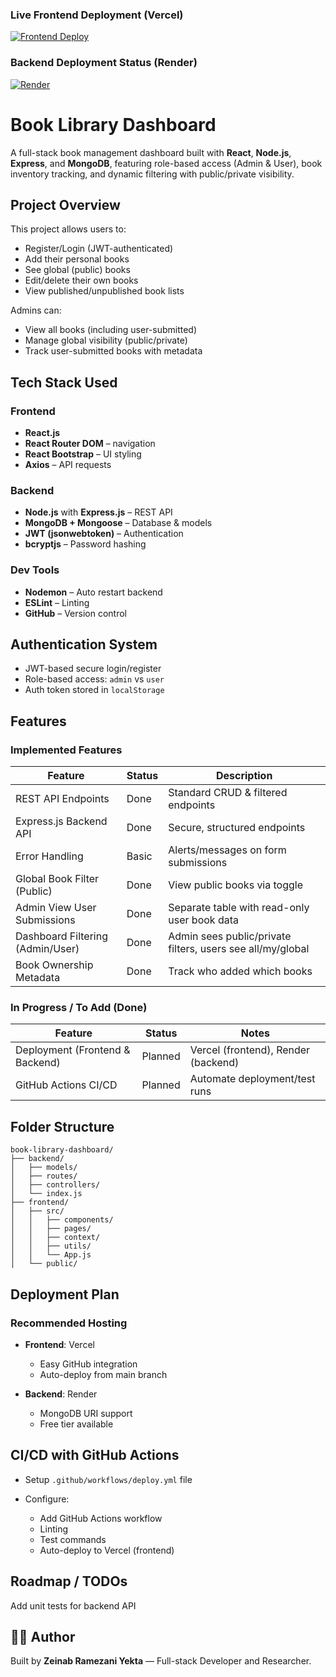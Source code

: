 ### Live Frontend Deployment (Vercel)

[![Frontend Deploy](https://vercel.com/button)](https://book-library-dashboard.vercel.app)

### Backend Deployment Status (Render)

[![Render](https://render.com/api/v1/badges/blue?service=book-library-dashboard&user=Zeinab-Yekta)](https://book-library-dashboard.onrender.com)

# Book Library Dashboard

A full-stack book management dashboard built with **React**, **Node.js**, **Express**, and **MongoDB**, featuring role-based access (Admin & User), book inventory tracking, and dynamic filtering with public/private visibility.

##  Project Overview

This project allows users to:

* Register/Login (JWT-authenticated)
* Add their personal books
* See global (public) books
* Edit/delete their own books
* View published/unpublished book lists

Admins can:

* View all books (including user-submitted)
* Manage global visibility (public/private)
* Track user-submitted books with metadata

##  Tech Stack Used

###  Frontend

* **React.js**
* **React Router DOM** – navigation
* **React Bootstrap** – UI styling
* **Axios** – API requests

###  Backend

* **Node.js** with **Express.js** – REST API
* **MongoDB + Mongoose** – Database & models
* **JWT (jsonwebtoken)** – Authentication
* **bcryptjs** – Password hashing

###  Dev Tools

* **Nodemon** – Auto restart backend
* **ESLint** – Linting
* **GitHub** – Version control

##  Authentication System

* JWT-based secure login/register
* Role-based access: `admin` vs `user`
* Auth token stored in `localStorage`

##  Features

###  Implemented Features

| Feature                          | Status  | Description                                                |
| -------------------------------- | ------- | ---------------------------------------------------------- |
| REST API Endpoints               |  Done  | Standard CRUD & filtered endpoints                         |
| Express.js Backend API           |  Done  | Secure, structured endpoints                               |
| Error Handling                   |  Basic | Alerts/messages on form submissions                        |
| Global Book Filter (Public)      |  Done  | View public books via toggle                               |
| Admin View User Submissions      |  Done  | Separate table with read-only user book data               |
| Dashboard Filtering (Admin/User) |  Done  | Admin sees public/private filters, users see all/my/global |
| Book Ownership Metadata          |  Done  | Track who added which books                                |

###  In Progress / To Add (Done)

| Feature                         | Status     | Notes                                                  |
| ------------------------------- | ---------- | ------------------------------------------------------ |
| Deployment (Frontend & Backend) |  Planned | Vercel (frontend), Render (backend) |
| GitHub Actions CI/CD            | Planned | Automate deployment/test runs                          


##  Folder Structure

```
book-library-dashboard/
├── backend/
│   ├── models/
│   ├── routes/
│   ├── controllers/
│   └── index.js
├── frontend/
│   ├── src/
│   │   ├── components/
│   │   ├── pages/
│   │   ├── context/
│   │   ├── utils/
│   │   └── App.js
│   └── public/
```

##  Deployment Plan

###  Recommended Hosting

* **Frontend**: Vercel 

  * Easy GitHub integration
  * Auto-deploy from main branch
* **Backend**: Render 

  * MongoDB URI support
  * Free tier available

##  CI/CD with GitHub Actions

* Setup `.github/workflows/deploy.yml` file
* Configure:

  * Add GitHub Actions workflow
  * Linting
  * Test commands 
  * Auto-deploy to Vercel (frontend)

##  Roadmap / TODOs

  Add unit tests for backend API 

## 🧑‍💻 Author

Built by **Zeinab Ramezani Yekta** — Full-stack Developer and Researcher.


